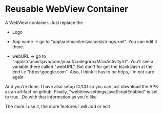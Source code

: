 # Reusable WebView Container
A WebView container. Just replace the

* Logo

* App name -> go to "app\src\main\res\values\strings.xml". You can edit it there.

* webURL -> go to "app\src\main\java/com/yusuf/codegridx/MainActivity.kt".
  You'll see a variable there called "webURL". But don't for get the blackslash at the end i.e "https:\\google.com\".
  Also, I think it has to be https, i'm not sure again 

And you're done. I have also setup CI/CD so you can just download the APK as an artifact on github.
Finally, "webView.settings.javaScriptEnabled" is set to true...Do with that information as you'd like

The more I use it, the more features I will add or edit
